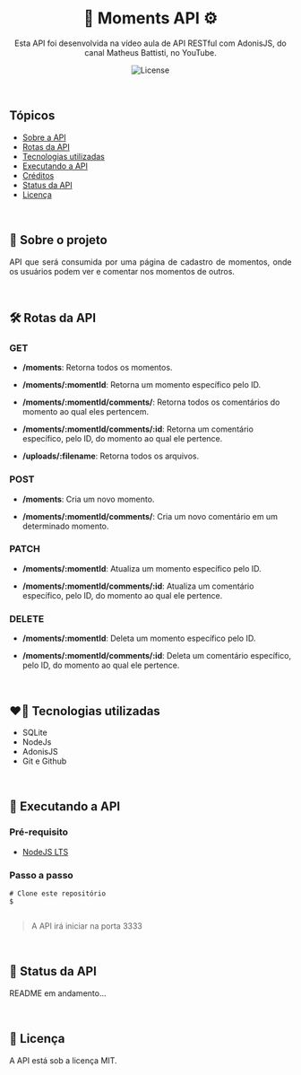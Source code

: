 <h1 align="center">📱 Moments API ⚙️</h1>

<p align="center">Esta API foi desenvolvida na vídeo aula de API RESTful com AdonisJS, do canal Matheus Battisti, no YouTube.
</p>

<p align="center">
  <img alt="License" src="https://img.shields.io/static/v1?label=license&message=MIT&color=49AA26&labelColor=000000">
</p>

<br>

## Tópicos
- [Sobre a API](#sobre)
- [Rotas da API](#routes)
- [Tecnologias utilizadas](#tec)
- [Executando a API](#exec)
- [Créditos](#cred)
- [Status da API](#status)
- [Licença](#license)

<br>

<h2 id="sobre">📸 Sobre o projeto</h2>

<p align="justify">
  API que será consumida por uma página de cadastro de momentos, onde os usuários podem ver e comentar nos momentos de outros.
</p>

<br>

<h2 id="routes">🛠️ Rotas da API</h2>

<h3>GET</h3>

- **/moments**: Retorna todos os momentos.

- **/moments/:momentId**: Retorna um momento específico pelo ID.

- **/moments/:momentId/comments/**: Retorna todos os comentários do momento ao qual eles pertencem.

- **/moments/:momentId/comments/:id**: Retorna um comentário específico, pelo ID, do momento ao qual ele pertence.

- **/uploads/:filename**: Retorna todos os arquivos.

<h3>POST</h3>

- **/moments**: Cria um novo momento.

- **/moments/:momentId/comments/**: Cria um novo comentário em um determinado momento.

<h3>PATCH</h3>

- **/moments/:momentId**: Atualiza um momento específico pelo ID.

- **/moments/:momentId/comments/:id**: Atualiza um comentário específico, pelo ID, do momento ao qual ele pertence.

<h3>DELETE</h3>

- **/moments/:momentId**: Deleta um momento específico pelo ID.

- **/moments/:momentId/comments/:id**: Deleta um comentário específico, pelo ID, do momento ao qual ele pertence.

<br>

<h2 id="tec">❤️‍🔥 Tecnologias utilizadas</h2>

- SQLite
- NodeJs
- AdonisJS
- Git e Github

<br>

<h2 id="exec">🤖 Executando a API</h2>

<h3>Pré-requisito</h3>

- [NodeJS LTS](https://nodejs.org/en/)

<h3>Passo a passo</h3>

```
# Clone este repositório
$ 


```

> A API irá iniciar na porta 3333

<br>

<h2 id="status">🚧 Status da API</h2>

README em andamento...

<br>

<h2 id="license">📝 Licença</h2

A API está sob a licença MIT.